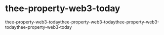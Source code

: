 # thee-property-web3-today
thee-property-web3-todaythee-property-web3-todaythee-property-web3-todaythee-property-web3-today

